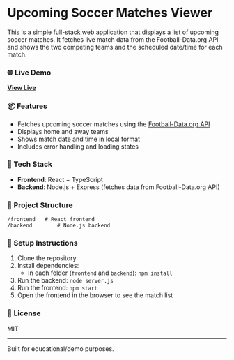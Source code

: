 # Upcoming Soccer Matches Viewer

This is a simple full-stack web application that displays a list of upcoming soccer matches. It fetches live match data from the Football-Data.org API and shows the two competing teams and the scheduled date/time for each match.

### 🌐 Live Demo
**[View Live](https://upcoming-soccer-matches-api.vercel.app/)**

### 📦 Features
- Fetches upcoming soccer matches using the [Football-Data.org API](https://api.football-data.org/v4/matches)
- Displays home and away teams
- Shows match date and time in local format
- Includes error handling and loading states

### 🚀 Tech Stack
- **Frontend**: React + TypeScript
- **Backend**: Node.js + Express (fetches data from Football-Data.org API)

### 📁 Project Structure
```
/frontend   # React frontend
/backend        # Node.js backend
```

### 🔧 Setup Instructions
1. Clone the repository
2. Install dependencies:
   - In each folder (`frontend` and `backend`): `npm install`
3. Run the backend: `node server.js`
4. Run the frontend: `npm start`
5. Open the frontend in the browser to see the match list

### 📄 License
MIT

---
Built for educational/demo purposes.
